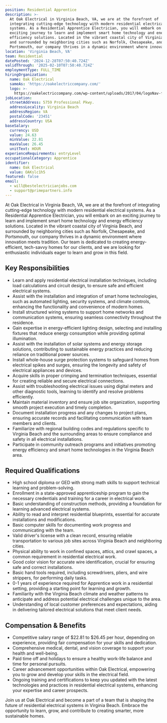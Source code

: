 ```yaml
---
position: Residential Apprentice
description: >-
  At Oak Electrical in Virginia Beach, VA, we are at the forefront of
  integrating cutting-edge technology with modern residential electrical
  systems. As a Residential Apprentice Electrician, you will embark on an
  exciting journey to learn and implement smart home technology and energy
  efficiency solutions. Located in the vibrant coastal city of Virginia Beach,
  and surrounded by neighboring cities such as Norfolk, Chesapeake, and
  Portsmouth, our company thrives in a dynamic environment where innova...
location: 'Virginia Beach, VA'
team: Residential
datePosted: '2024-12-28T07:50:40.724Z'
validThrough: '2025-02-10T07:50:40.724Z'
employmentType: FULL_TIME
hiringOrganization:
  name: Oak Electrical
  sameAs: 'https://oakelectriccompany.com/'
  logo: >-
    https://oakelectriccompany.com/wp-content/uploads/2017/04/logoNav-for-web.png
jobLocation:
  streetAddress: 5759 Professional Pkwy.
  addressLocality: Virginia Beach
  addressRegion: VA
  postalCode: '23451'
  addressCountry: USA
baseSalary:
  currency: USD
  value: 24.63
  minValue: 22.81
  maxValue: 26.45
  unitText: HOUR
experienceRequirements: entryLevel
occupationalCategory: Apprentice
identifier:
  name: Oak Electrical
  value: OAKslc1h5
featured: false
email:
  - will@bestelectricianjobs.com
  - support@primepartners.info
---
```




At Oak Electrical in Virginia Beach, VA, we are at the forefront of integrating cutting-edge technology with modern residential electrical systems. As a Residential Apprentice Electrician, you will embark on an exciting journey to learn and implement smart home technology and energy efficiency solutions. Located in the vibrant coastal city of Virginia Beach, and surrounded by neighboring cities such as Norfolk, Chesapeake, and Portsmouth, our company thrives in a dynamic environment where innovation meets tradition. Our team is dedicated to creating energy-efficient, tech-savvy homes for our clients, and we are looking for enthusiastic individuals eager to learn and grow in this field.

## Key Responsibilities

- Learn and apply residential electrical installation techniques, including load calculations and circuit design, to ensure safe and efficient electrical systems.
- Assist with the installation and integration of smart home technologies, such as automated lighting, security systems, and climate controls, enhancing the functionality and convenience of modern homes.
- Install structured wiring systems to support home networks and communication systems, ensuring seamless connectivity throughout the residence.
- Gain expertise in energy-efficient lighting design, selecting and installing fixtures that reduce energy consumption while providing optimal illumination.
- Assist with the installation of solar systems and energy storage solutions, contributing to sustainable energy practices and reducing reliance on traditional power sources.
- Install whole-house surge protection systems to safeguard homes from electrical spikes and surges, ensuring the longevity and safety of electrical appliances and devices.
- Acquire skills in proper crimping and termination techniques, essential for creating reliable and secure electrical connections.
- Assist with troubleshooting electrical issues using digital meters and other diagnostic tools, learning to identify and resolve problems efficiently.
- Maintain material inventory and ensure job site organization, supporting smooth project execution and timely completion.
- Document installation progress and any changes to project plans, ensuring accurate records and facilitating communication with team members and clients.
- Familiarize with regional building codes and regulations specific to Virginia Beach and the surrounding areas to ensure compliance and safety in all electrical installations.
- Participate in community outreach programs and initiatives promoting energy efficiency and smart home technologies in the Virginia Beach area.

## Required Qualifications

- High school diploma or GED with strong math skills to support technical learning and problem-solving.
- Enrollment in a state-approved apprenticeship program to gain the necessary credentials and training for a career in electrical work.
- Basic understanding of construction methods, providing a foundation for learning advanced electrical systems.
- Ability to read and interpret residential blueprints, essential for accurate installations and modifications.
- Basic computer skills for documenting work progress and communicating with the team.
- Valid driver's license with a clean record, ensuring reliable transportation to various job sites across Virginia Beach and neighboring cities.
- Physical ability to work in confined spaces, attics, and crawl spaces, a common requirement in residential electrical work.
- Good color vision for accurate wire identification, crucial for ensuring safe and correct installations.
- Basic hand tools required, including screwdrivers, pliers, and wire strippers, for performing daily tasks.
- 0-1 years of experience required for Apprentice work in a residential setting, providing a starting point for learning and growth.
- Familiarity with the Virginia Beach climate and weather patterns to anticipate and address potential electrical challenges unique to the area.
- Understanding of local customer preferences and expectations, aiding in delivering tailored electrical solutions that meet client needs.

## Compensation & Benefits

- Competitive salary range of $22.81 to $26.45 per hour, depending on experience, providing fair compensation for your skills and dedication.
- Comprehensive medical, dental, and vision coverage to support your health and well-being.
- Paid time off and holidays to ensure a healthy work-life balance and time for personal pursuits.
- Career advancement opportunities within Oak Electrical, empowering you to grow and develop your skills in the electrical field.
- Ongoing training and certifications to keep you updated with the latest technologies and practices in residential electrical systems, enhancing your expertise and career prospects. 

Join us at Oak Electrical and become a part of a team that is shaping the future of residential electrical systems in Virginia Beach. Embrace the opportunity to learn, grow, and contribute to creating smarter, more sustainable homes.
